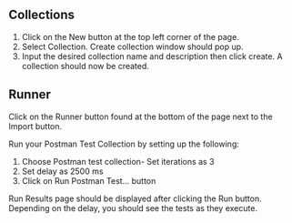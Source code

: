  ## Collections

 1. Click on the New button at the top left corner of the page.
 2. Select Collection. Create collection window should pop up.
 3. Input the desired collection name and description then click create. A collection should now be created.

 ## Runner

 Click on the Runner button found at the bottom of the page next to the Import button.

Run your Postman Test Collection by setting up the following:

1. Choose Postman test collection- Set iterations as 3
2. Set delay as 2500 ms
3. Click on Run Postman Test… button

Run Results page should be displayed after clicking the Run button. Depending on the delay, you should see the tests as they execute.